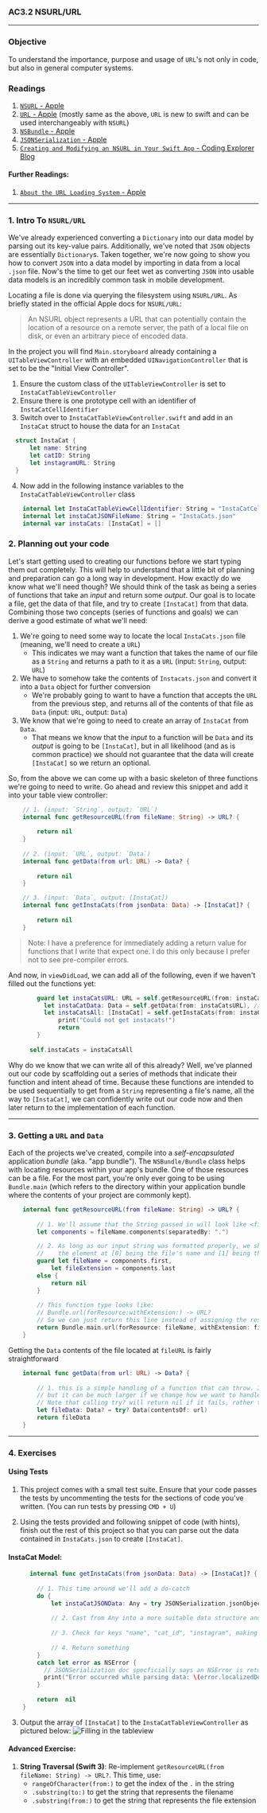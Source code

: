 ### AC3.2 NSURL/URL 
---

### Objective
To understand the importance, purpose and usage of `URL`'s not only in code, but also in general computer systems.

### Readings
1. [`NSURL` - Apple](https://developer.apple.com/reference/foundation/nsurl)
2. [`URL` - Apple](https://developer.apple.com/reference/foundation/url) (mostly same as the above, `URL` is new to swift and can be used interchangeably with `NSURL`)
3. [`NSBundle` - Apple](https://developer.apple.com/reference/foundation/nsbundle)
4. [`JSONSerialization` - Apple](https://developer.apple.com/reference/foundation/jsonserialization)
3. [`Creating and Modifying an NSURL in Your Swift App` - Coding Explorer Blog](http://www.codingexplorer.com/creating-and-modifying-nsurl-in-swift/)

#### Further Readings:
1. [`About the URL Loading System` - Apple](https://developer.apple.com/library/content/documentation/Cocoa/Conceptual/URLLoadingSystem/URLLoadingSystem.html#//apple_ref/doc/uid/10000165i)

---
### 1. Intro To `NSURL/URL`

We've already experienced converting a `Dictionary` into our data model by parsing out its key-value pairs. Additionally, we've noted that `JSON` objects are essentially `Dictionary`s. Taken together, we're now going to show you how to convert `JSON` into a data model by importing in data from a local `.json` file. Now's the time to get our feet wet as converting `JSON` into usable data models is an incredibly common task in mobile development.

Locating a file is done via querying the filesystem using `NSURL/URL`. As briefly stated in the official Apple docs for `NSURL/URL`:

> An NSURL object represents a URL that can potentially contain the location of a resource on a remote server, the path of a local file on disk, or even an arbitrary piece of encoded data.

In the project you will find `Main.storyboard` already containing a `UITableViewController` with an embedded `UINavigationController` that is set to be the "Initial View Controller".

1. Ensure the custom class of the `UITableViewController` is set to `InstaCatTableViewController`
2. Ensure there is one prototype cell with an identifier of `InstaCatCellIdentifier` 
3. Switch over to `InstaCatTableViewController.swift` and add in an `InstaCat` struct to house the data for an `InstaCat`
  ```swift 
    struct InstaCat {
        let name: String
        let catID: String
        let instagramURL: String
    }
  ```
4. Now add in the following instance variables to the `InstaCatTableViewController` class
```swift
    internal let InstaCatTableViewCellIdentifier: String = "InstaCatCellIdentifier"
    internal let instaCatJSONFileName: String = "InstaCats.json"
    internal var instaCats: [InstaCat] = []
```

### 2. Planning out your code

Let's start getting used to creating our functions before we start typing them out completely. This will help to understand that a little bit of planning and preparation can go a long way in development. How exactly do we know what we'll need though? We should think of the task as being a series of functions that take an *input* and return some *output*. Our goal is to locate a file, get the data of that file, and try to create `[InstaCat]` from that data. Combining those two concepts (series of functions and goals) we can derive a good estimate of what we'll need: 

1. We're going to need some way to locate the local `InstaCats.json` file (meaning, we'll need to create a `URL`)
    - This indicates we may want a function that takes the name of our file as a `String` and returns a path to it as a `URL` (input: `String`, output: `URL`)
2. We have to somehow take the contents of `Instacats.json` and convert it into a `Data` object for further conversion
    - We're probably going to want to have a function that accepts the `URL` from the previous step, and returns all of the contents of that file as `Data` (input: `URL`, output: `Data`)
3. We know that we're going to need to create an array of `InstaCat` from `Data`. 
    - That means we know that the *input* to a function will be `Data` and its *output* is going to be `[InstaCat]`, but in all likelihood (and as is common practice) we should not guarantee that the data will create `[InstaCat]` so we return an optional. 

So, from the above we can come up with a basic skeleton of three functions we're going to need to write. Go ahead and review this snippet and add it into your table view controller:

```swift
    // 1. (input: `String`, output: `URL`)
    internal func getResourceURL(from fileName: String) -> URL? {
        
        return nil 
    }
    
    // 2. (input: `URL`, output: `Data`)
    internal func getData(from url: URL) -> Data? {
        
        return nil
    }

    // 3. (input: `Data`, output: [InstaCat])
    internal func getInstaCats(from jsonData: Data) -> [InstaCat]? {
        
        return nil
    }
```
  > Note: I have a preference for immediately adding a return value for functions that I write that expect one. I do this only because I prefer not to see pre-compiler errors.
  
And now, in `viewDidLoad`, we can add all of the following, even if we haven't filled out the functions yet:
  
  ```swift 
          guard let instaCatsURL: URL = self.getResourceURL(from: instaCatJSONFileName),
            let instaCatData: Data = self.getData(from: instaCatsURL), // sorry, this should be Data, not NSData!
            let instaCatsAll: [InstaCat] = self.getInstaCats(from: instaCatData) else {
                print("Could not get instacats!")
                return
          }
        
        self.instaCats = instaCatsAll
```

Why do we know that we can write all of this already? Well, we've planned out our code by scaffolding out a series of methods that indicate their function and intent ahead of time. Because these functions are intended to be used sequentially to get from a `String` representing a file's name, all the way to `[InstaCat]`, we can confidently write out our code now and then later return to the implementation of each function. 

---
### 3. Getting a `URL` and `Data`
Each of the projects we've created, compile into a *self-encapsulated* application *bundle* (aka. "app bundle"). The `NSBundle/Bundle` class helps with locating resources within your app's bundle. One of those resources can be a file. For the most part, you're only ever going to be using `Bundle.main` (which refers to the directory within your application bundle where the contents of your project are commonly kept). 

```swift
    internal func getResourceURL(from fileName: String) -> URL? {
        
        // 1. We'll assume that the String passed in will look like <file_name>.<file_extension>
        let components = fileName.components(separatedBy: ".")

        // 2. As long as our input string was formatted properly, we should get an array of string with
        //    the element at [0] being the file's name and [1] being the extension
        guard let fileName = components.first,
            let fileExtension = components.last
        else {
            return nil
        }
        
        // This function type looks like: 
        // Bundle.url(forResource:withExtension:) -> URL? 
        // So we can just return this line instead of assigning the result to a constant first
        return Bundle.main.url(forResource: fileName, withExtension: fileExtension)
    }
```

Getting the `Data` contents of the file located at `fileURL` is fairly straightforward

```swift
    internal func getData(from url: URL) -> Data? {
        
        // 1. this is a simple handling of a function that can throw. In this case, the code makes for a very short function
        // but it can be much larger if we change how we want to handle errors.
        // Note that calling try? will return nil if it fails, rather than throwing an error.
        let fileData: Data? = try? Data(contentsOf: url)
        return fileData
    }
```

---
### 4. Exercises

#### Using Tests

1. This project comes with a small test suite. Ensure that your code passes the tests by uncommenting the tests for the sections of code you've written. (You can run tests by pressing `CMD + U`)

2. Using the tests provided and following snippet of code (with hints), finish out the rest of this project so that you can parse out the data contained in `InstaCats.json` to create `[InstaCat]`.

#### InstaCat Model:
```swift
      internal func getInstaCats(from jsonData: Data) -> [InstaCat]? {
        
        // 1. This time around we'll add a do-catch
        do {
            let instaCatJSONData: Any = try JSONSerialization.jsonObject(with: jsonData, options: [])
            
            // 2. Cast from Any into a more suitable data structure and check for the "cats" key
            
            // 3. Check for keys "name", "cat_id", "instagram", making sure to cast values as needed along the way
            
            // 4. Return something
        }
        catch let error as NSError {
          // JSONSerialization doc specficially says an NSError is returned if JSONSerialization.jsonObject(with:options:) fails
          print("Error occurred while parsing data: \(error.localizedDescription)")
        }
        
        return  nil
    }
```

3. Output the array of `[InstaCat]` to the `InstaCatTableViewController` as pictured below:
![Filling in the tableview](.Images/instacats_1_exercise.png)

#### Advanced Exercise:
1. **String Traversal (Swift 3)**: Re-implement `getResourceURL(from fileName: String) -> URL?`. This time, use:
    - `rangeOfCharacter(from:)` to get the index of the `.` in the string 
    - `.substring(to:)` to get the string that represents the filename
    - `.substring(from:)` to get the string that represents the file extension
